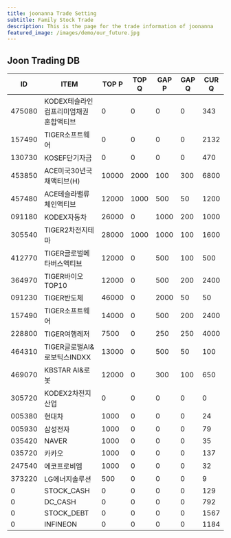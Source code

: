 ```yaml
---
title: joonanna Trade Setting
subtitle: Family Stock Trade
description: This is the page for the trade information of joonanna
featured_image: /images/demo/our_future.jpg
---
```


## Joon Trading DB

|ID|ITEM |TOP P|TOP Q|GAP P|GAP Q|CUR Q|
|--|-----|--|--|--|--|--|
|475080|KODEX테슬라인컴프리미엄채권혼합액티브|0|0|0|0|343|
|157490|TIGER소프트웨어|0|0|0|0|2132|
|130730|KOSEF단기자금|0|0|0|0|470|
|453850|ACE미국30년국채액티브(H)|10000|2000|100|300|6800|
|457480|ACE테슬라밸류체인액티브|12000|1000|500|50|1200|
|091180|KODEX자동차|26000|0|1000|200|1000|
|305540|TIGER2차전지테마|28000|1000|1000|100|1600|
|412770|TIGER글로벌메타버스액티브|12000|0|500|100|500| 
|364970|TIGER바이오TOP10|12000|0|500|200|2400|
|091230|TIGER반도체|46000|0|2000|50|50|
|157490|TIGER소프트웨어|14000|0|500|200|2400|
|228800|TIGER여행레저|7500|0|250|250|4000|
|464310|TIGER글로벌AI&로보틱스INDXX|13000|0|500|50|100|
|469070|KBSTAR AI&로봇|12000|0|300|100|650|
|305720|KODEX2차전지산업|0|0|0|0|0|
|005380|현대차|1000|0|0|0|24|
|005930|삼성전자|1000|0|0|0|79|
|035420|NAVER|1000|0|0|0|35|
|035720|카카오|1000|0|0|0|137|
|247540|에코프로비엠|1000|0|0|0|32|
|373220|LG에너지솔루션|500|0|0|0|9|
|0|STOCK_CASH|0|0|0|0|129|
|0|DC_CASH|0|0|0|0|792|
|0|STOCK_DEBT|0|0|0|0|1567|
|0|INFINEON|0|0|0|0|1184|
